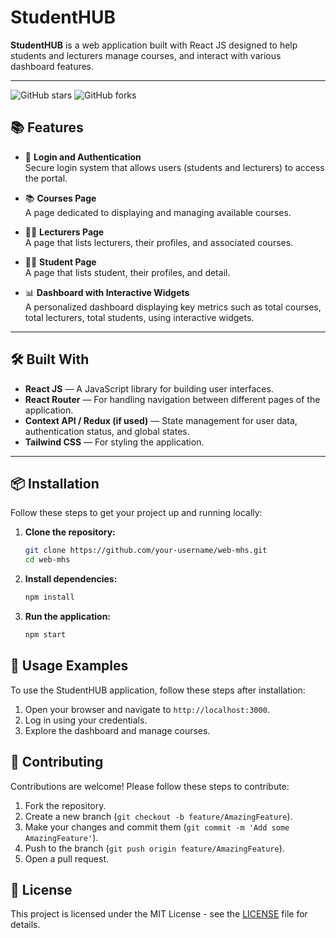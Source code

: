 # StudentHUB

**StudentHUB** is a web application built with React JS designed to help students and lecturers manage courses, and interact with various dashboard features.

---

![GitHub stars](https://img.shields.io/github/stars/AriqF1/web-mhs?style=social) ![GitHub forks](https://img.shields.io/github/forks/AriqF1/web-mhs?style=social)

## 📚 Features

- 🔐 **Login and Authentication**  
  Secure login system that allows users (students and lecturers) to access the portal.

- 📚 **Courses Page**  
  A page dedicated to displaying and managing available courses.

- 👩‍🏫 **Lecturers Page**  
  A page that lists lecturers, their profiles, and associated courses.

- 👨‍🎓 **Student Page**  
   A page that lists student, their profiles, and detail.

- 📊 **Dashboard with Interactive Widgets**  
  A personalized dashboard displaying key metrics such as total courses, total lecturers, total students, using interactive widgets.

---

## 🛠️ Built With

- **React JS** — A JavaScript library for building user interfaces.
- **React Router** — For handling navigation between different pages of the application.
- **Context API / Redux (if used)** — State management for user data, authentication status, and global states.
- **Tailwind CSS** — For styling the application.

---

## 📦 Installation

Follow these steps to get your project up and running locally:

1. **Clone the repository:**
   ```bash
   git clone https://github.com/your-username/web-mhs.git
   cd web-mhs
   ```
2. **Install dependencies:**
   ```bash
   npm install
   ```
3. **Run the application:**
   ```bash
   npm start
   ```

## 🚀 Usage Examples

To use the StudentHUB application, follow these steps after installation:

1. Open your browser and navigate to `http://localhost:3000`.
2. Log in using your credentials.
3. Explore the dashboard and manage courses.

## 🤝 Contributing

Contributions are welcome! Please follow these steps to contribute:

1. Fork the repository.
2. Create a new branch (`git checkout -b feature/AmazingFeature`).
3. Make your changes and commit them (`git commit -m 'Add some AmazingFeature'`).
4. Push to the branch (`git push origin feature/AmazingFeature`).
5. Open a pull request.

## 📄 License

This project is licensed under the MIT License - see the [LICENSE](LICENSE) file for details.
